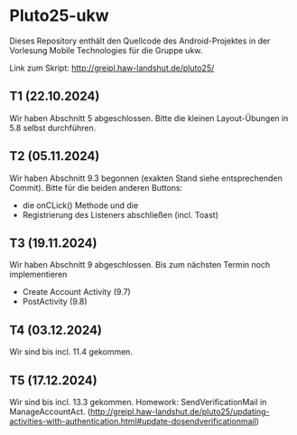 # Pluto25-ukw

Dieses Repository enthält den Quellcode des Android-Projektes in der Vorlesung Mobile Technologies für die Gruppe ukw.

Link zum Skript: http://greipl.haw-landshut.de/pluto25/ 

## T1 (22.10.2024)
Wir haben Abschnitt 5 abgeschlossen. Bitte die kleinen Layout-Übungen in 5.8 selbst durchführen.

## T2 (05.11.2024)
Wir haben Abschnitt 9.3 begonnen (exakten Stand siehe entsprechenden Commit). Bitte für die beiden anderen Buttons:
- die onCLick() Methode und die 
- Registrierung des Listeners abschließen (incl. Toast)

## T3 (19.11.2024)
Wir haben Abschnitt 9 abgeschlossen. Bis zum nächsten Termin noch implementieren

- Create Account Activity (9.7)
- PostActivity (9.8)

## T4 (03.12.2024)
Wir sind bis incl. 11.4 gekommen.

## T5 (17.12.2024)
Wir sind bis incl. 13.3 gekommen. Homework: SendVerificationMail in ManageAccountAct. 
(http://greipl.haw-landshut.de/pluto25/updating-activities-with-authentication.html#update-dosendverificationmail)


